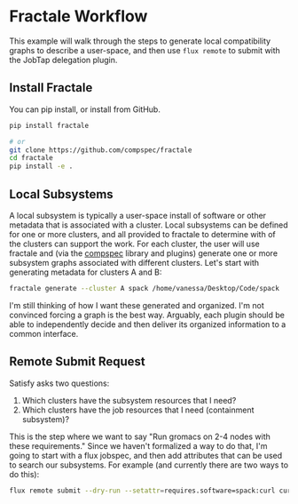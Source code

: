# Fractale Workflow

This example will walk through the steps to generate local compatibility graphs to describe a user-space, and then use `flux remote` to submit with the JobTap delegation plugin. 

## Install Fractale

You can pip install, or install from GitHub.

```bash
pip install fractale

# or
git clone https://github.com/compspec/fractale
cd fractale
pip install -e .
```

## Local Subsystems

A local subsystem is typically a user-space install of software or other metadata that is associated with a cluster. Local subsystems can be defined for one or more clusters, and all provided to fractale to determine with of the clusters can support the work. For each cluster, the user will use fractale and (via the [compspec](https://github.com/compspec/compspec) library and plugins) generate one or more subsystem graphs associated with different clusters. Let's start with generating metadata for clusters A and B:

```bash
fractale generate --cluster A spack /home/vanessa/Desktop/Code/spack
```

I'm still thinking of how I want these generated and organized. I'm not convinced forcing a graph is the best way. Arguably, each plugin should be able to independently decide and then deliver
its organized information to a common interface.

## Remote Submit Request

Satisfy asks two questions:

1. Which clusters have the subsystem resources that I need?
2. Which clusters have the job resources that I need (containment subsystem)?

This is the step where we want to say "Run gromacs on 2-4 nodes with these requirements." Since we haven't formalized a way to do that, I'm going to start with a flux jobspec, and then add attributes that can be used to search our subsystems. For example (and currently there are two ways to do this):

```bash
flux remote submit --dry-run --setattr=requires.software=spack:curl curl
```
